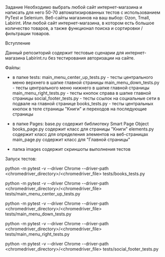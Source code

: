 Задание
Необходимо выбрать любой сайт интернет-магазина и написать для него 50-70 автоматизированных тестов 
с использованием PyTest и Selenium.
Веб-сайты магазинов на ваш выбор:
Ozon,
Tmall,
Labirint.
Или любой сайт интернет-магазина, в котором есть большое количество товаров, а также функционал поиска и 
сортировки / фильтрации товаров.

Вступление

Данный репозиторий содержит тестовые сценарии для интернет-магазина Labirint.ru без тестирования авторизации на сайте.

Файлы:
 - в папке tests:
     main_menu_center_up_tests.py - тесты центрального меню верхнего в шапке главной страницы
     main_menu_down_tests.py - тесты центрального меню нижнего в шапке главной страницы
     main_menu_right_tests.py - тесты кнопок справа в шапке главной страницы
     social_footer_tests.py - тесты ссылок на социальные сети в подвале на главной странице
     books_tests.py - тесты центральных кнопок в теле страницы "Книги" и переходов на последующие страницы

 - в папке Pages:
     base.py содержит библиотеку Smart Page Object
     books_page.py содержит класс для страницы "Книги"
     elements.py содержит класс для определения элементов на веб-страницах
     main_page.py содержит класс для "Главной страницы"
 - папка images содержит скриншоты выполнения тестов

Запуск тестов:

python -m pytest -v --driver Chrome --driver-path <chromedriver_directory>/<chromedriver_file> tests/books_tests.py

python -m pytest -v --driver Chrome --driver-path <chromedriver_directory>/<chromedriver_file> tests/main_menu_center_up_tests.py

python -m pytest -v --driver Chrome --driver-path <chromedriver_directory>/<chromedriver_file> tests/main_menu_down_tests.py

python -m pytest -v --driver Chrome --driver-path <chromedriver_directory>/<chromedriver_file> tests/main_menu_right_tests.py

python -m pytest -v --driver Chrome --driver-path <chromedriver_directory>/<chromedriver_file> tests/social_footer_tests.py

